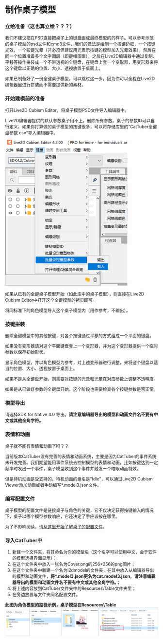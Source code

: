 

# 制作桌子模型

### 立绘准备（这也算立绘？？？）

我们不建议把在PSD直接把桌子上的键盘画成最终模型的的样子。可以参考示范的桌子模型的psd文件和cmo3文件，我们的做法是绘制一个按键边框，一个按键光效，一个按键光晕（非必须但建议用光表示按键的模型加入光晕效果），然后在同一个位置准备多个文字图层（即键帽图案），之后在Live2D编辑器中通过复制、平移等操作拼装成一个不带透视的全键盘，在键盘上套一个变形器，用变形器来将这个键盘以正确的位置、大小、透视放置于桌面上。

如果已制备好了一份全键桌子模型，可以跳过这一步，因为你可以全程在Live2D编辑器里进行拼装而不需要提供新的素材。

### 开始建模前的准备

打开Live2D Cubism Editor，将桌子模型PSD文件导入编辑器中。

Live2D编辑器提供的默认参数桌子用不上，删除所有参数。桌子的参数ID可以自行定义，如果你打算做的桌子模型的按键很多，可以将存储库里的“CatTuber全键盘参数.csv”导入编辑器中。

![imgs/img3_1.png](imgs/img3_1.png)

如果从已有的全键桌子模型开始（如此库中的桌子模型），则直接在Live2D Cubism Editor中打开这个全键模型的拷贝即可。

将同标准下的角色模型导入这个桌子模型内（用作参考，不输出）。

### 按键拼装

删除全键模型中的其他按键，对各个按键通过平移的方式组成一个平面的键盘。

如果没有变形器请对这个平面键盘套上一个变形器，并为这个变形器提供一个临时参数以保存初始形状。

显示角色模型，并以角色模型为参考，对上述变形器进行调整，来将这个键盘以适当的位置、大小、透视放置于桌面上。

如果不是从全键盘开始，则需要对按键的光效和光晕在对应参数上调整不透明度。

如果是从已做好参数的全键盘开始，这个阶段也需要检查各个按键参数是否正常。

### 模型导出

请选择SDK for Native 4.0 导出。**请注意编辑器导出的模型和动画文件名不要有中文或其他全角字符。**

### 表情和动画

桌子就不能有表情和动画了吗？？

当前版本CatTuber没有完善的表情和动画系统，主要是因为CatTuber的事件系统未开发完善。我们期望能用事件系统去控制模型的表情和动画，比如按键达到一定频率时发出一个事件，桌子模型收到这个事件并触发一个瞎眼动画特效。

但是待机动画是受支持的，待机动画的组名是"Idle"，可以通过Live2D Cubism Viewer添加动画或者手动编写*.model3.json文件。

### 编写配置文件

桌子模型的配置文件是链接桌子与角色的关键，它不仅决定获得按键输入的情况下，桌子以哪个模型参数响应，它还决定了手应该按在哪里。

为了不影响阅读，请[从这里开始了解桌子的配置文件](桌子的配置文件.md)。


### 导入CatTuber中

 1. 新建一个文件夹，将其命名为你的模型名（这个名字可以使用中文，会于软件的模型选择界面显示）；
 2. 在这个文件夹中放入一张名为Cover.png的256*256的png图片；
 3. 在这个文件夹中新建一个名为l2dmodel的文件夹，在其中放入从编辑器导出的模型和动画文件，**将\*.model3.json更名为cat.model3.json**。**请注意编辑器导出的模型和动画文件名不要有中文或其他全角字符。**；
 4. 将上述内容放到CatTuber文件夹中的Resources\Table文件夹里；
 5. 在旁边放置与文件夹同名配置文件。

**此图为角色模型的路径示例，桌子模型在Resources\Table**
![imgs/img3_2.png](imgs/img3_2.png)





